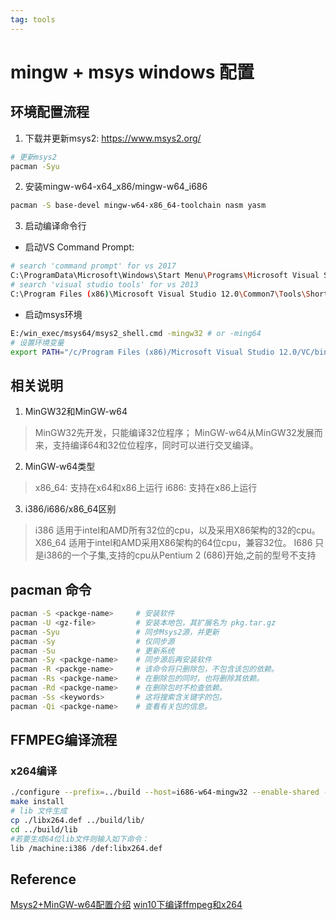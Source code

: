 ```yaml
---
tag: tools
---
```

# mingw + msys windows 配置
## 环境配置流程
1. 下载并更新msys2: https://www.msys2.org/
```bash
# 更新msys2
pacman -Syu
```
2. 安装mingw-w64-x64_x86/mingw-w64_i686
```bash
pacman -S base-devel mingw-w64-x86_64-toolchain nasm yasm
```
3. 启动编译命令行
* 启动VS Command Prompt:
```bash
# search 'command prompt' for vs 2017
C:\ProgramData\Microsoft\Windows\Start Menu\Programs\Microsoft Visual Studio 2012\Visual Studio Tools
# search 'visual studio tools' for vs 2013
C:\Program Files (x86)\Microsoft Visual Studio 12.0\Common7\Tools\Shortcuts
```
* 启动msys环境
```bash
E:/win_exec/msys64/msys2_shell.cmd -mingw32 # or -ming64
# 设置环境变量
export PATH="/c/Program Files (x86)/Microsoft Visual Studio 12.0/VC/bin/":E:/win_exec/msys64/mingw32/bin:$PATH
```

## 相关说明
1. MinGW32和MinGW-w64
>MinGW32先开发，只能编译32位程序； 
>MinGW-w64从MinGW32发展而来，支持编译64和32位位程序，同时可以进行交叉编译。

2. MinGW-w64类型 
>x86_64: 支持在x64和x86上运行 
>i686: 支持在x86上运行

3. i386/i686/x86_64区别
>i386 适用于intel和AMD所有32位的cpu，以及采用X86架构的32的cpu。
>X86_64 适用于intel和AMD采用X86架构的64位cpu，兼容32位。
>I686 只是i386的一个子集,支持的cpu从Pentium 2 (686)开始,之前的型号不支持

## pacman 命令
```bash
pacman -S <packge-name>     # 安装软件
pacman -U <gz-file>         # 安装本地包，其扩展名为 pkg.tar.gz
pacman -Syu                 # 同步Msys2源，并更新 
pacman -Sy                  # 仅同步源 
pacman -Su                  # 更新系统
pacman -Sy <packge-name>    # 同步源后再安装软件
pacman -R <packge-name>     # 该命令将只删除包，不包含该包的依赖。
pacman -Rs <packge-name>    # 在删除包的同时，也将删除其依赖。
pacman -Rd <packge-name>    # 在删除包时不检查依赖。
pacman -Ss <keywords>       # 这将搜索含关键字的包。
pacman -Qi <packge-name>    # 查看有关包的信息。
```

## FFMPEG编译流程
### x264编译
```bash
./configure --prefix=../build --host=i686-w64-mingw32 --enable-shared --disable-thread --disable-avs --extra-ldflags=-Wl,--output-def=libx264.def
make install
# lib 文件生成
cp ./libx264.def ../build/lib/
cd ../build/lib
#若要生成64位lib文件则输入如下命令：
lib /machine:i386 /def:libx264.def
```

## Reference
[Msys2+MinGW-w64配置介绍](https://blog.csdn.net/yehuohan/article/details/52090282)
[win10下编译ffmpeg和x264](https://www.jianshu.com/p/5f175dec9109)